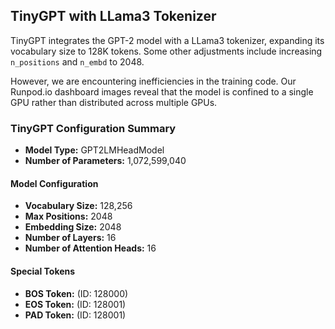 ## TinyGPT with LLama3 Tokenizer

TinyGPT integrates the GPT-2 model with a LLama3 tokenizer, expanding its vocabulary size to 128K tokens. Some other adjustments include increasing `n_positions` and `n_embd` to 2048.

However, we are encountering inefficiencies in the training code. Our Runpod.io dashboard images reveal that the model is confined to a single GPU rather than distributed across multiple GPUs.

### TinyGPT Configuration Summary
- **Model Type:** GPT2LMHeadModel
- **Number of Parameters:** 1,072,599,040

#### Model Configuration
- **Vocabulary Size:** 128,256
- **Max Positions:** 2048
- **Embedding Size:** 2048
- **Number of Layers:** 16
- **Number of Attention Heads:** 16

#### Special Tokens
- **BOS Token:** (ID: 128000)
- **EOS Token:** (ID: 128001)
- **PAD Token:** (ID: 128001)
